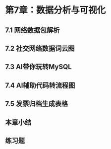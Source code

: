 # 第7章：数据分析与可视化

## 7.1 网络数据包解析

## 7.2 社交网络数据词云图

## 7.3 AI带你玩转MySQL

## 7.4 AI辅助代码转流程图

## 7.5 发票归档生成表格

## 本章小结

## 练习题